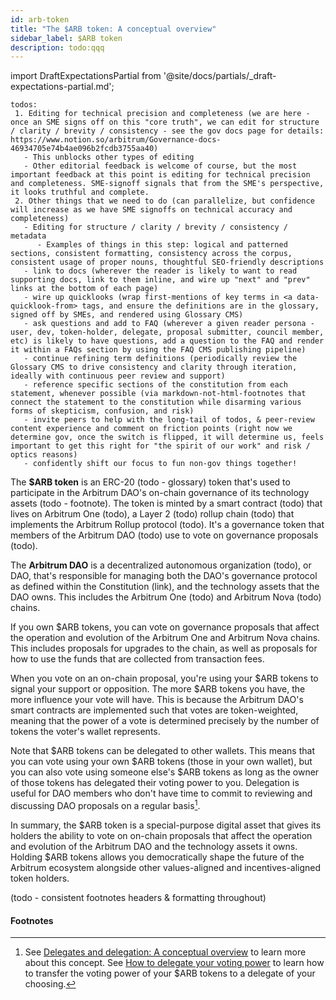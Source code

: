 ```yaml
---
id: arb-token
title: "The $ARB token: A conceptual overview"
sidebar_label: $ARB token
description: todo:qqq
---
```


import DraftExpectationsPartial from '@site/docs/partials/_draft-expectations-partial.md'; 

<DraftExpectationsPartial />

```
todos: 
 1. Editing for technical precision and completeness (we are here - once an SME signs off on this "core truth", we can edit for structure / clarity / brevity / consistency - see the gov docs page for details: https://www.notion.so/arbitrum/Governance-docs-46934705e74b4ae096b2fcdb3755aa40)
   - This unblocks other types of editing 
   - Other editorial feedback is welcome of course, but the most important feedback at this point is editing for technical precision and completeness. SME-signoff signals that from the SME's perspective, it looks truthful and complete.
 2. Other things that we need to do (can parallelize, but confidence will increase as we have SME signoffs on technical accuracy and completeness)
   - Editing for structure / clarity / brevity / consistency / metadata
      - Examples of things in this step: logical and patterned sections, consistent formatting, consistency across the corpus, consistent usage of proper nouns, thoughtful SEO-friendly descriptions
   - link to docs (wherever the reader is likely to want to read supporting docs, link to them inline, and wire up "next" and "prev" links at the bottom of each page)
   - wire up quicklooks (wrap first-mentions of key terms in <a data-quicklook-from> tags, and ensure the definitions are in the glossary, signed off by SMEs, and rendered using Glossary CMS)
   - ask questions and add to FAQ (wherever a given reader persona - user, dev, token-holder, delegate, proposal submitter, council member, etc) is likely to have questions, add a question to the FAQ and render it within a FAQs section by using the FAQ CMS publishing pipeline)
   - continue refining term definitions (periodically review the Glossary CMS to drive consistency and clarity through iteration, ideally with continuous peer review and support)
   - reference specific sections of the constitution from each statement, whenever possible (via markdown-not-html-footnotes that connect the statement to the constitution while disarming various forms of skepticism, confusion, and risk)
   - invite peers to help with the long-tail of todos, & peer-review content experience and comment on friction points (right now we determine gov, once the switch is flipped, it will determine us, feels important to get this right for "the spirit of our work" and risk / optics reasons)
   - confidently shift our focus to fun non-gov things together!
```

The **$ARB token** is an ERC-20 (todo - glossary) token that's used to participate in the Arbitrum DAO's on-chain governance of its technology assets (todo - footnote). The token is minted by a smart contract (todo) that lives on Arbitrum One (todo), a Layer 2 (todo) rollup chain (todo) that implements the Arbitrum Rollup protocol (todo). It's a <a data-quicklook-from>governance token</a> that members of the Arbitrum DAO (todo) use to vote on governance proposals (todo).

The **Arbitrum DAO** is a decentralized autonomous organization (todo), or DAO, that's responsible for managing both the DAO's governance protocol as defined within the Constitution (link), and the technology assets that the DAO owns. This includes the Arbitrum One (todo) and Arbitrum Nova (todo) chains.

If you own $ARB tokens, you can vote on governance proposals that affect the operation and evolution of the Arbitrum One and Arbitrum Nova chains. This includes proposals for upgrades to the chain, as well as proposals for how to use the funds that are collected from transaction fees.

When you vote on an on-chain proposal, you're using your $ARB tokens to signal your support or opposition. The more $ARB tokens you have, the more influence your vote will have. This is because the Arbitrum DAO's smart contracts are implemented such that votes are token-weighted, meaning that the power of a vote is determined precisely by the number of tokens the voter's wallet represents.

Note that $ARB tokens can be delegated to other wallets. This means that you can vote using your own $ARB tokens (those in your own wallet), but you can also vote using someone else's $ARB tokens as long as the owner of those tokens has delegated their voting power to you. Delegation is useful for DAO members who don't have time to commit to reviewing and discussing DAO proposals on a regular basis[^1].

In summary, the $ARB token is a special-purpose digital asset that gives its holders the ability to vote on on-chain proposals that affect the operation and evolution of the Arbitrum DAO and the technology assets it owns. Holding $ARB tokens allows you democratically shape the future of the Arbitrum ecosystem alongside other values-aligned and incentives-aligned token holders.


(todo - consistent footnotes headers & formatting throughout)

#### Footnotes

[^1]: See [Delegates and delegation: A conceptual overview](./delegate-delegation) to learn more about this concept. See [How to delegate your voting power](../how-tos/select-delegate-voting-power) to learn how to transfer the voting power of your $ARB tokens to a delegate of your choosing.
